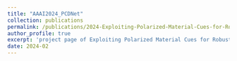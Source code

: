 ```yaml
---
title: "AAAI2024_PCDNet"
collection: publications
permalink: /publications/2024-Exploiting-Polarized-Material-Cues-for-Robust-Car-Detection
author_profile: true
excerpt: 'project page of Exploiting Polarized Material Cues for Robust Car Detection'
date: 2024-02
---
```

